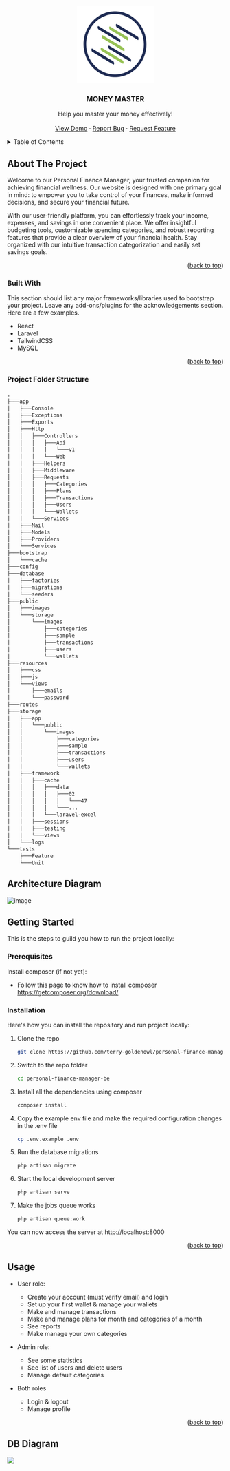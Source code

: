 <a name="readme-top"></a>

<!-- PROJECT LOGO -->
<br />
<div align="center">
  <a href="https://github.com/terry-goldenowl/personal-finance-manager-be">
    <img src="/public/images/logo-money-master.png" alt="Logo" width="180" height="180">
  </a>

  <h3 align="center">MONEY MASTER</h3>

  <p align="center">
    Help you master your money effectively!
    <br />
    <br />
    <a href="#">View Demo</a>
    ·
    <a href="https://github.com/terry-goldenowl/personal-finance-manager-fe/issues">Report Bug</a>
    ·
    <a href="https://github.com/terry-goldenowl/personal-finance-manager-fe/issues">Request Feature</a>
  </p>
</div>



<!-- TABLE OF CONTENTS -->
<details>
  <summary>Table of Contents</summary>
  <ol>
    <li>
      <a href="#about-the-project">About The Project</a>
      <ul>
        <li><a href="#built-with">Built With</a></li>
      </ul>
    </li>
    <li>
      <a href="#getting-started">Getting Started</a>
      <ul>
        <li><a href="#prerequisites">Prerequisites</a></li>
        <li><a href="#installation">Installation</a></li>
      </ul>
    </li>
    <li><a href="#usage">Usage</a></li>
  </ol>
</details>



<!-- ABOUT THE PROJECT -->
## About The Project

Welcome to our Personal Finance Manager, your trusted companion for achieving financial wellness. Our website is designed with one primary goal in mind: to empower you to take control of your finances, make informed decisions, and secure your financial future. 

With our user-friendly platform, you can effortlessly track your income, expenses, and savings in one convenient place. We offer insightful budgeting tools, customizable spending categories, and robust reporting features that provide a clear overview of your financial health. Stay organized with our intuitive transaction categorization and easily set savings goals. 

<p align="right">(<a href="#readme-top">back to top</a>)</p>



### Built With

This section should list any major frameworks/libraries used to bootstrap your project. Leave any add-ons/plugins for the acknowledgements section. Here are a few examples.

* React
* Laravel
* TailwindCSS
* MySQL

<p align="right">(<a href="#readme-top">back to top</a>)</p>


### Project Folder Structure

```
.
├───app
│   ├───Console
│   ├───Exceptions
│   ├───Exports
│   ├───Http
│   │   ├───Controllers
│   │   │   ├───Api
│   │   │   │   └───v1
│   │   │   └───Web
│   │   ├───Helpers
│   │   ├───Middleware
│   │   ├───Requests
│   │   │   ├───Categories
│   │   │   ├───Plans
│   │   │   ├───Transactions
│   │   │   ├───Users
│   │   │   └───Wallets
│   │   └───Services
│   ├───Mail
│   ├───Models
│   ├───Providers
│   └───Services
├───bootstrap
│   └───cache
├───config
├───database
│   ├───factories
│   ├───migrations
│   └───seeders
├───public
│   ├───images
│   └───storage
│       └───images
│           ├───categories
│           ├───sample
│           ├───transactions
│           ├───users
│           └───wallets
├───resources
│   ├───css
│   ├───js
│   └───views
│       ├───emails
│       └───password
├───routes
├───storage
│   ├───app
│   │   └───public
│   │       └───images
│   │           ├───categories
│   │           ├───sample
│   │           ├───transactions
│   │           ├───users
│   │           └───wallets
│   ├───framework
│   │   ├───cache
│   │   │   ├───data
│   │   │   │   ├───02
│   │   │   │   │   └───47
│   │   │   │   └───...
│   │   │   └───laravel-excel
│   │   ├───sessions
│   │   ├───testing
│   │   └───views
│   └───logs
└───tests
    ├───Feature
    └───Unit
```

## Architecture Diagram
![image](https://github.com/terry-goldenowl/personal-finance-manager-be/assets/138744655/9f09766f-bcca-4fe7-acf0-5297010f8a80)


<!-- GETTING STARTED -->
## Getting Started

This is the steps to guild you how to run the project locally:

### Prerequisites

Install composer (if not yet):
* Follow this page to know how to install composer https://getcomposer.org/download/

### Installation

Here's how you can install the repository and run project locally:

1. Clone the repo
   ```sh
   git clone https://github.com/terry-goldenowl/personal-finance-manager-be
   ```
2. Switch to the repo folder
   ```sh
   cd personal-finance-manager-be
   ``` 
3. Install all the dependencies using composer
   ```sh
   composer install
   ```
4. Copy the example env file and make the required configuration changes in the .env file
   ```sh
   cp .env.example .env
   ```
5. Run the database migrations
   ```sh
   php artisan migrate
   ```
6. Start the local development server
   ```sh
   php artisan serve
   ```
6. Make the jobs queue works
   ```sh
   php artisan queue:work
   ```
You can now access the server at http://localhost:8000

<p align="right">(<a href="#readme-top">back to top</a>)</p>



<!-- USAGE EXAMPLES -->
## Usage

* User role:
  * Create your account (must verify email) and login
  * Set up your first wallet & manage your wallets
  * Make and manage transactions
  * Make and manage plans for month and categories of a month
  * See reports
  * Make manage your own categories

* Admin role:
  * See some statistics
  * See list of users and delete users
  * Manage default categories
 
* Both roles
  * Login & logout
  * Manage profile

<p align="right">(<a href="#readme-top">back to top</a>)</p>

## DB Diagram
[![](https://mermaid.ink/img/pako:eNqN0dEKgjAUBuBXOZxre4HdjZIKTEMXEQxiuFNKmTHdRczePaUiMot2ez7O_7PjMC01IUMyk1ztjSrkCdq3SvwYmmY0ahyseRD4gkGmqt6wdDDmwp9G8ebLWMQ8TPhYzKOQQWpI1fSJFlEoZttlwH-YZ84Au_cbSAQGEm1FGnalkTikX9F_4LcOg_4p_i3T978T0MOCTKFy3R7MdRsk1hkVJLGjWplDx66tU7Yuk8spRVYbSx7as27_63FiZDt1rOh6AzyDmkE?type=png)](https://mermaid.live/edit#pako:eNqN0dEKgjAUBuBXOZxre4HdjZIKTEMXEQxiuFNKmTHdRczePaUiMot2ez7O_7PjMC01IUMyk1ztjSrkCdq3SvwYmmY0ahyseRD4gkGmqt6wdDDmwp9G8ebLWMQ8TPhYzKOQQWpI1fSJFlEoZttlwH-YZ84Au_cbSAQGEm1FGnalkTikX9F_4LcOg_4p_i3T978T0MOCTKFy3R7MdRsk1hkVJLGjWplDx66tU7Yuk8spRVYbSx7as27_63FiZDt1rOh6AzyDmkE)

<!-- MARKDOWN LINKS & IMAGES -->
<!-- https://www.markdownguide.org/basic-syntax/#reference-style-links -->
[contributors-shield]: https://img.shields.io/github/contributors/othneildrew/Best-README-Template.svg?style=for-the-badge
[contributors-url]: https://github.com/othneildrew/Best-README-Template/graphs/contributors
[forks-shield]: https://img.shields.io/github/forks/othneildrew/Best-README-Template.svg?style=for-the-badge
[forks-url]: https://github.com/othneildrew/Best-README-Template/network/members
[stars-shield]: https://img.shields.io/github/stars/othneildrew/Best-README-Template.svg?style=for-the-badge
[stars-url]: https://github.com/othneildrew/Best-README-Template/stargazers
[issues-shield]: https://img.shields.io/github/issues/othneildrew/Best-README-Template.svg?style=for-the-badge
[issues-url]: https://github.com/othneildrew/Best-README-Template/issues
[license-shield]: https://img.shields.io/github/license/othneildrew/Best-README-Template.svg?style=for-the-badge
[license-url]: https://github.com/othneildrew/Best-README-Template/blob/master/LICENSE.txt
[linkedin-shield]: https://img.shields.io/badge/-LinkedIn-black.svg?style=for-the-badge&logo=linkedin&colorB=555
[linkedin-url]: https://linkedin.com/in/othneildrew
[product-screenshot]: images/screenshot.png
[Next.js]: https://img.shields.io/badge/next.js-000000?style=for-the-badge&logo=nextdotjs&logoColor=white
[Next-url]: https://nextjs.org/
[React.js]: https://img.shields.io/badge/React-20232A?style=for-the-badge&logo=react&logoColor=61DAFB
[React-url]: https://reactjs.org/
[Vue.js]: https://img.shields.io/badge/Vue.js-35495E?style=for-the-badge&logo=vuedotjs&logoColor=4FC08D
[Vue-url]: https://vuejs.org/
[Angular.io]: https://img.shields.io/badge/Angular-DD0031?style=for-the-badge&logo=angular&logoColor=white
[Angular-url]: https://angular.io/
[Svelte.dev]: https://img.shields.io/badge/Svelte-4A4A55?style=for-the-badge&logo=svelte&logoColor=FF3E00
[Svelte-url]: https://svelte.dev/
[Laravel.com]: https://img.shields.io/badge/Laravel-FF2D20?style=for-the-badge&logo=laravel&logoColor=white
[Laravel-url]: https://laravel.com
[Bootstrap.com]: https://img.shields.io/badge/Bootstrap-563D7C?style=for-the-badge&logo=bootstrap&logoColor=white
[Bootstrap-url]: https://getbootstrap.com
[JQuery.com]: https://img.shields.io/badge/jQuery-0769AD?style=for-the-badge&logo=jquery&logoColor=white
[JQuery-url]: https://jquery.com 
